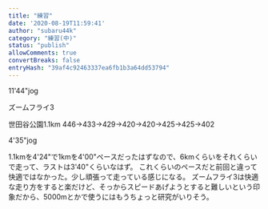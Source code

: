 ```yaml
---
title: "練習"
date: '2020-08-19T11:59:41'
author: "subaru44k"
category: "練習(中)"
status: "publish"
allowComments: true
convertBreaks: false
entryHash: "39af4c92463337ea6fb1b3a64dd53794"
---
```

11'44"jog

ズームフライ3

世田谷公園1.1km
446→433→429→420→420→425→425→402

4'35"jog

1.1kmを4'24"で1kmを4'00"ペースだったはずなので、6kmくらいをそれくらいで走って、ラストは3'40"くらいなはず。
これくらいのペースだと前回と違って快適ではなかった。少し頑張って走っている感じになる。
ズームフライ3は快適な走り方をすると楽だけど、そっからスピードあげようとすると難しいという印象だから、5000mとかで使うにはもうちょっと研究がいりそう。
